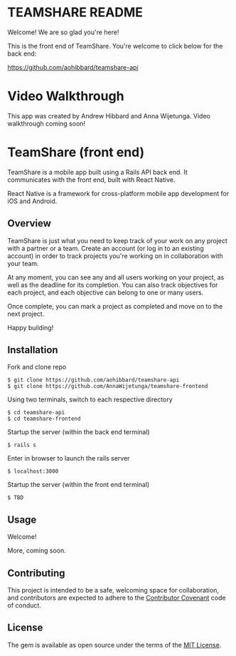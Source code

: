 # TEAMSHARE README

Welcome! We are so glad you're here! 

This is the front end of TeamShare. You're welcome to click below for the back end: 

https://github.com/aohibbard/teamshare-api

# Video Walkthrough

This app was created by Andrew Hibbard and Anna Wijetunga. Video walkthrough coming soon!

# TeamShare (front end)

TeamShare is a mobile app built using a Rails API back end. It communicates with the front end, built with React Native.

React Native is a framework for cross-platform mobile app development for iOS and Android.

## Overview

TeamShare is just what you need to keep track of your work on any project with a partner or a team. Create an account (or log in to an existing account) in order to track projects you're working on in collaboration with your team.

At any moment, you can see any and all users working on your project, as well as the deadline for its completion. You can also track objectives for each project, and each objective can belong to one or many users.

Once complete, you can mark a project as completed and move on to the next project.

Happy building!

## Installation

Fork and clone repo

    $ git clone https://github.com/aohibbard/teamshare-api
    $ git clone https://github.com/AnnaWijetunga/teamshare-frontend

Using two terminals, switch to each respective directory

    $ cd teamshare-api
    $ cd teamshare-frontend

Startup the server (within the back end terminal)

    $ rails s

Enter in browser to launch the rails server

    $ localhost:3000

Startup the server (within the front end terminal)

    $ TBD 

## Usage

Welcome!

More, coming soon.

## Contributing

This project is intended to be a safe, welcoming space for collaboration, and contributors are expected to adhere to the [Contributor Covenant](http://contributor-covenant.org) code of conduct.

## License

The gem is available as open source under the terms of the [MIT License](https://opensource.org/licenses/MIT).
